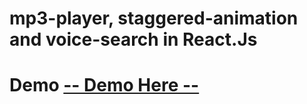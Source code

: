 <h1>mp3-player, staggered-animation and voice-search in React.Js</h1>

# Demo <a href='https://mp3-player-staggered-animation-and-voice-search-in-react-js.vercel.app/'> -- Demo Here -- </a>
